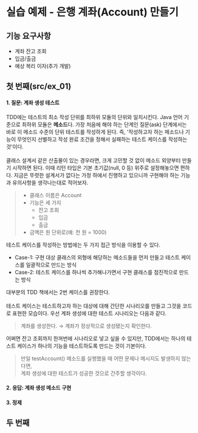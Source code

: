 실습 예제 - 은행 계좌(Account) 만들기
==============================

## 기능 요구사항
+ 계좌 잔고 조회
+ 입금/출금
+ 예상 복리 이자(추가 개발)

## 첫 번째(src/ex_01)
#### 1. 질문: 계좌 생성 테스트
TDD에는 테스트의 최소 작성 단위를 최하위 모듈의 단위와 일치시킨다. Java 언어 기준으로 최하위 모듈은 **메소드**다. 가장 처음에 해야 하는 단계인 질문(ask) 단계에서는 바로 이 메소드 수준의 단위 테스트를 작성하게 된다. 즉, '작성하고자 하는 메소드나 기능이 무엇인지 선별하고 작성 완료 조건을 정해서 실패하는 테스트 케이스를 작성하는 것'이다.  
</br>
클래스 설계서 같은 산출물이 있는 경우라면, 크게 고민할 것 없이 메소드 외양부터 만들기 시작하면 된다. 이때 리턴 타입은 기본 초기값(null, 0 등) 위주로 설정해놓으면 편하다. 지금은 뚜렷한 설계서가 없다는 가정 하에서 진행하고 있으니까 구현해야 하는 기능과 유의사항을 생각나는대로 적어보자.  

> + 클래스 이름은 Account
> + 기능은 세 가지
> 	+ 잔고 조회
>	+ 입금
>	+ 출금
> + 금액은 원 단위로(예: 천 원 = 1000)  

테스트 케이스를 작성하는 방법에는 두 가지 접근 방식을 이용할 수 있다.

+ Case-1: 구현 대상 클래스의 외형에 해당하는 메소드들을 먼저 만들고 테스트 케이스를 일괄적으로 만드는 방식 
+ Case-2: 테스트 케이스를 하나씩 추가해나가면서 구현 클래스를 점진적으로 만드는 방식

대부분의 TDD 책에서는 2번 케이스를 권장한다.  
</br>
테스트 케이스는 테스트하고자 하는 대상에 대해 간단한 시나리오를 만들고 그것을 코드로 표현한 모습이다. 우선 계좌 생성에 대한 테스트 시나리오는 다음과 같다.  

> 계좌를 생성한다. → 계좌가 정상적으로 생성됐는지 확인한다.  

어쩌면 잔고 조회까지 한꺼번에 시나리오로 넣고 싶을 수 있지만, TDD에서는 하나의 테스트 케이스가 하나의 기능을 테스트하도록 만드는 것이 기본이다.  

> 만일 testAccount() 메소드를 실행했을 때 어떤 문제나 메시지도 발생하지 않는다면,  
> 계좌 생성에 대한 테스트가 성공한 것으로 간주할 생각이다.  

#### 2. 응답: 계좌 생성 메소드 구현

#### 3. 정제

## 두 번째